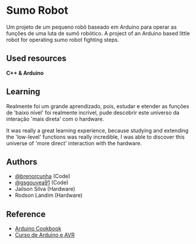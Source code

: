 
# Sumo Robot

 Um projeto de um pequeno robô baseado em Arduino para operar as funções de uma luta de sumô robótico.
 A project of an Arduino based little robot for operating sumo robot fighting steps.

## Used resources

**C++ & Arduino**

## Learning

Realmente foi um grande aprendizado, pois, estudar e etender as funções de 'baixo nível' foi realmente incrível, pude descobrir este universo da interação 'mais direta' com o hardware.

It was really a great learning experience, because studying and extending the 'low-level' functions was really incredible, I was able to discover this universe of 'more direct' interaction with the hardware. 

## Authors

- [@brenorcunha](https://www.github.com/brenorcunha) (Code)
- [@gsgouvea91](https://www.github.com/gsgouvea91) (Code)
- Jailson Silva (Hardware)
- Rodson Landim (Hardware)


## Reference

 - [Arduino Cookbook](https://archive.org/details/arduino-cookbook)
 - [Curso de Arduino e AVR](https://www.youtube.com/playlist?list=PLZ8dBTV2_5HSyOXhJ77d-iyt5Z_v_1DPM)